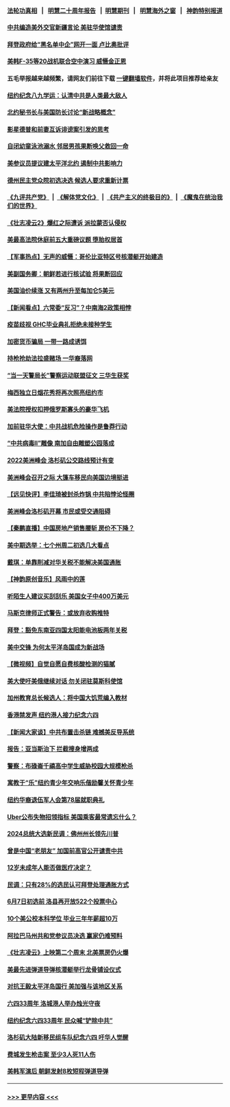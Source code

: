 #### [法轮功真相](https://github.com/gfw-breaker/truth/blob/master/README.md?t=0) &nbsp;&nbsp;|&nbsp;&nbsp; [明慧二十周年报告](https://github.com/gfw-breaker/mh-reports/blob/master/README.md?t=0) &nbsp;&nbsp;|&nbsp;&nbsp;[明慧期刊](https://github.com/gfw-breaker/mh-qikan) &nbsp;&nbsp;|&nbsp;&nbsp; [明慧海外之窗](https://github.com/gfw-breaker/mh-news/blob/master/README.md?t=0) &nbsp;&nbsp;|&nbsp;&nbsp; [神韵特别报道](https://github.com/gfw-breaker/mh-news/blob/master/shenyun.md?t=0)
#### [中共编造美外交官新疆言论 美驻华使馆谴责](../pages/nsc412/n13754364.md?t=06080401) 
#### [拜登政府给“黑名单中企”网开一面 卢比奥批评](../pages/nsc412/n13754340.md?t=06080401) 
#### [美韩F-35等20战机联合空中演习 威慑金正恩](../pages/nsc412/n13754284.md?t=06080401) 
#### 五毛举报越来越频繁，请网友们前往下载 [一键翻墙软件](https://github.com/gfw-breaker/ssr-accounts)，并将此项目推荐给亲友
#### [纽约纪念八九学运：认清中共是人类最大敌人](../pages/nsc412/n13753876.md?t=06080401) 
#### [北约秘书长与美国防长讨论“新战略概念”](../pages/nsc412/n13754325.md?t=06080401) 
#### [影星德普和前妻互诉诽谤案引发的思考](../pages/nsc412/n13753115.md?t=06080401) 
#### [自闭幼童泳池溺水 邻居男孩果断唤父救回一命](../pages/nsc412/n13753999.md?t=06080401) 
#### [美参议员提议建太平洋北约 遏制中共影响力](../pages/nsc412/n13754266.md?t=06080401) 
#### [德州民主党众院初选决选 候选人要求重新计票](../pages/nsc412/n13753708.md?t=06080401) 
#### [《九评共产党》](https://github.com/begood0513/9ping.md/blob/master/README.md) &nbsp;|&nbsp; [《解体党文化》](../../../../jtdwh.md/blob/master/README.md)  &nbsp;|&nbsp; [《共产主义的终极目的》](../../../../gczydzjmd.md/blob/master/README.md) &nbsp;|&nbsp; [《魔鬼在统治我们的世界》](../../../../mgztzwmdsj.md/blob/master/README.md) 
#### [《壮志凌云2》爆红之际遭诉 派拉蒙否认侵权](../pages/nsc412/n13754137.md?t=06080401) 
#### [美最高法院休庭前五大重磅议题 堕胎权居首](../pages/nsc412/n13751188.md?t=06080401) 
#### [【军事热点】无声的威慑：哥伦比亚特区号核潜艇开始建造](../pages/nsc412/n13753624.md?t=06080401) 
#### [美副国务卿：朝鲜若进行核试验 将果断回应](../pages/nsc412/n13754039.md?t=06080401) 
#### [美国油价续涨 又有两州升至每加仑5美元](../pages/nsc412/n13753992.md?t=06080401) 
#### [【新闻看点】六常委“反习”？中南海2政策相悖](../pages/nsc412/n13753677.md?t=06080401) 
#### [疫苗歧视 GHC毕业典礼拒绝未接种学生](../pages/nsc412/n13753939.md?t=06080401) 
#### [加密货币骗局 一带一路成诱饵](../pages/nsc412/n13753871.md?t=06080401) 
#### [持枪抢劫法拉盛赌场 一华裔落网](../pages/nsc412/n13753891.md?t=06080401) 
#### [“当一天警局长”警察运动联盟征文 三华生获奖](../pages/nsc412/n13753873.md?t=06080401) 
#### [梅西独立日烟花秀将再次照亮纽约市](../pages/nsc412/n13753895.md?t=06080401) 
#### [美法院授权扣押俄罗斯寡头的豪华飞机](../pages/nsc412/n13753860.md?t=06080401) 
#### [加前驻华大使：中共战机危险操作是鲁莽行动](../pages/nsc412/n13753710.md?t=06080401) 
#### [“中共病毒II”雕像 南加自由雕塑公园落成](../pages/nsc412/n13753740.md?t=06080401) 
#### [2022美洲峰会 洛杉矶公交路线预计有变](../pages/nsc412/n13753709.md?t=06080401) 
#### [美洲峰会召开之际 大篷车移民向美国边境挺进](../pages/nsc412/n13753685.md?t=06080401) 
#### [【远见快评】李佳琦被封杀炸锅 中共陷悖论怪圈](../pages/nsc412/n13753671.md?t=06080401) 
#### [美洲峰会洛杉矶开幕 市民或受交通阻碍](../pages/nsc412/n13753681.md?t=06080401) 
#### [【秦鹏直播】中国房地产销售腰斩 房价不下降？](../pages/nsc412/n13753567.md?t=06080401) 
#### [美中期选举：七个州周二初选几大看点](../pages/nsc412/n13753568.md?t=06080401) 
#### [戴琪：单靠削减对华关税不能解决美国通胀](../pages/nsc412/n13753645.md?t=06080401) 
#### [【神韵原创音乐】风雨中的莲](../pages/nsc412/n13753630.md?t=06080401) 
#### [听陌生人建议买刮刮乐 美国女子中400万美元](../pages/nsc412/n13753558.md?t=06080401) 
#### [马斯克律师正式警告：或放弃收购推特](../pages/nsc412/n13753548.md?t=06080401) 
#### [拜登：豁免东南亚四国太阳能电池板两年关税](../pages/nsc412/n13753566.md?t=06080401) 
#### [美中交锋 为何太平洋岛国成为新战场](../pages/nsc412/n13753575.md?t=06080401) 
#### [【微视频】自觉自愿自费核酸检测的猫腻](../pages/nsc412/n13753562.md?t=06080401) 
#### [美大使吁美俄继续对话 勿关闭驻莫斯科使馆](../pages/nsc412/n13753440.md?t=06080401) 
#### [加州教育总长候选人：将中国大饥荒编入教材](../pages/nsc412/n13752863.md?t=06080401) 
#### [香港禁发声 纽约港人接力纪念六四](../pages/nsc412/n13753187.md?t=06080401) 
#### [【新闻大家谈】中共布置击杀链 难撼美反导系统](../pages/nsc412/n13753489.md?t=06080401) 
#### [报告：亚当斯治下 拦截搜身增两成](../pages/nsc412/n13753203.md?t=06080401) 
#### [警察：布碌崙千禧高中学生威胁校园大规模枪杀](../pages/nsc412/n13753202.md?t=06080401) 
#### [寓教于“乐”纽约青少年交响乐偕励馨关怀青少年](../pages/nsc412/n13753225.md?t=06080401) 
#### [纽约华裔退伍军人会第78届就职典礼](../pages/nsc412/n13753205.md?t=06080401) 
#### [Uber公布失物招领指标 美国乘客最常遗忘什么？](../pages/nsc412/n13753132.md?t=06080401) 
#### [2024总统大选新民调：佛州州长领先川普](../pages/nsc412/n13753114.md?t=06080401) 
#### [曾是中国“老朋友” 加国前高官公开谴责中共](../pages/nsc412/n13753035.md?t=06080401) 
#### [12岁未成年人能否做医疗决定？](../pages/nsc412/n13753116.md?t=06080401) 
#### [民调：只有28%的选民认可拜登处理通胀方式](../pages/nsc412/n13753048.md?t=06080401) 
#### [6月7日初选前 洛县再开放522个投票中心](../pages/nsc412/n13753113.md?t=06080401) 
#### [10个美公校本科学位 毕业三年年薪超10万](../pages/nsc412/n13752428.md?t=06080401) 
#### [阿拉巴马州共和党参议员决选 赢家仍难预料](../pages/nsc412/n13752925.md?t=06080401) 
#### [《壮志凌云》上映第二个周末 北美票房仍火爆](../pages/nsc412/n13753028.md?t=06080401) 
#### [美最先进弹道导弹核潜艇举行龙骨铺设仪式](../pages/nsc412/n13752964.md?t=06080401) 
#### [对抗王毅太平洋岛国行 美加强与该地区关系](../pages/nsc412/n13752906.md?t=06080401) 
#### [六四33周年 洛城港人举办烛光守夜](../pages/nsc412/n13752922.md?t=06080401) 
#### [纽约纪念六四33周年 民众喊“铲除中共”](../pages/nsc412/n13752748.md?t=06080401) 
#### [洛杉矶大陆新移民组车队纪念六四 吁华人觉醒](../pages/nsc412/n13752907.md?t=06080401) 
#### [费城发生枪击案 至少3人死11人伤](../pages/nsc412/n13752836.md?t=06080401) 
#### [美韩军演后 朝鲜发射8枚短程弹道导弹](../pages/nsc412/n13752806.md?t=06080401) 

----
#### [ >>> 更早内容 <<< ](../indexes/nsc412-earlier.md)
